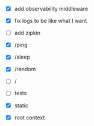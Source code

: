 * [x] add observability middleware
* [x] fix logs to be like what I want
* [ ] add zipkin
* [x] /ping
* [x] /sleep
* [x] /random
* [ ] /
* [ ] tests
* [x] static
* [x] root context


